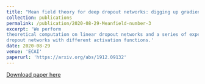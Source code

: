 ```yaml
---
title: "Mean field theory for deep dropout networks: digging up gradient backpropagation deeply"
collection: publications
permalink: /publication/2020-08-29-Meanfield-number-3
excerpt: 'We perform
theoretical computation on linear dropout networks and a series of experiments on
dropout networks with different activation functions.'
date: 2020-08-29
venue: 'ECAI'
paperurl: 'https://arxiv.org/abs/1912.09132'
---
```


[Download paper here](https://arxiv.org/pdf/1912.09132.pdf)

